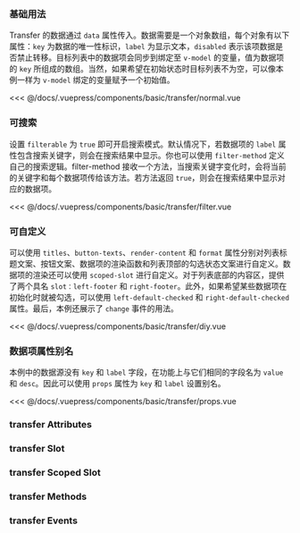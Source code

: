 ### 基础用法

Transfer 的数据通过 `data` 属性传入。数据需要是一个对象数组，每个对象有以下属性：`key` 为数据的唯一性标识，`label` 为显示文本，`disabled` 表示该项数据是否禁止转移。目标列表中的数据项会同步到绑定至 `v-model` 的变量，值为数据项的 `key` 所组成的数组。当然，如果希望在初始状态时目标列表不为空，可以像本例一样为 `v-model` 绑定的变量赋予一个初始值。

<div class="comp-wrapper mg-16 with-code">
    <div class="comp-disply-wrapper">
        <basic-transfer-normal />
    </div>
</div>

<<< @/docs/.vuepress/components/basic/transfer/normal.vue

### 可搜索

设置 `filterable` 为 `true` 即可开启搜索模式。默认情况下，若数据项的 `label` 属性包含搜索关键字，则会在搜索结果中显示。你也可以使用 `filter-method` 定义自己的搜索逻辑。filter-method 接收一个方法，当搜索关键字变化时，会将当前的关键字和每个数据项传给该方法。若方法返回 `true`，则会在搜索结果中显示对应的数据项。

<div class="comp-wrapper mg-16 with-code">
    <div class="comp-disply-wrapper">
        <basic-transfer-filter />
    </div>
</div>

<<< @/docs/.vuepress/components/basic/transfer/filter.vue


### 可自定义

可以使用 `titles`、`button-texts`、`render-content` 和 `format` 属性分别对列表标题文案、按钮文案、数据项的渲染函数和列表顶部的勾选状态文案进行自定义。数据项的渲染还可以使用 `scoped-slot` 进行自定义。对于列表底部的内容区，提供了两个具名 `slot：left-footer` 和 `right-footer`。此外，如果希望某些数据项在初始化时就被勾选，可以使用 `left-default-checked` 和 `right-default-checked` 属性。最后，本例还展示了 `change` 事件的用法。

<div class="comp-wrapper mg-16 with-code">
    <div class="comp-disply-wrapper">
        <basic-transfer-diy />
    </div>
</div>

<<< @/docs/.vuepress/components/basic/transfer/diy.vue

### 数据项属性别名

本例中的数据源没有 `key` 和 `label` 字段，在功能上与它们相同的字段名为 `value` 和 `desc`。因此可以使用 `props` 属性为 `key` 和 `label` 设置别名。

<div class="comp-wrapper mg-16 with-code">
    <div class="comp-disply-wrapper">
        <basic-transfer-props />
    </div>
</div>

<<< @/docs/.vuepress/components/basic/transfer/props.vue

### transfer Attributes

<div class="attribute-wrapper mg-16">
  <basic-transfer-attributes />
</div>

### transfer Slot

<div class="attribute-wrapper mg-16">
  <basic-transfer-slots />
</div>

### transfer Scoped Slot

<div class="attribute-wrapper mg-16">
  <basic-transfer-scopedslot />
</div>


### transfer Methods

<div class="attribute-wrapper mg-16">
  <basic-transfer-methods />
</div>

### transfer Events

<div class="attribute-wrapper mg-16">
  <basic-transfer-events />
</div>